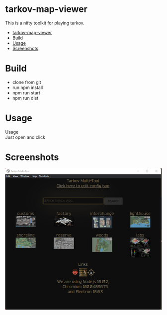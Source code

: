

# tarkov-map-viewer
This is a nifty toolkit for playing tarkov.

- [tarkov-map-viewer](#tarkov-map-viewer)
- [Build](#build)
- [Usage](#usage)
- [Screenshots](#screenshots)


# Build

 - clone from git
 - run npm install
 - npm run start
 - npm run dist


# Usage
  Usage  
Just open and click

# Screenshots
![Alt text](screenshots/screenshot.png "Main Window")

